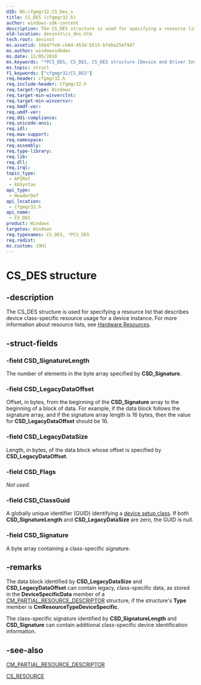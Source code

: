 ```yaml
---
UID: NS:cfgmgr32.CS_Des_s
title: CS_DES (cfgmgr32.h)
author: windows-sdk-content
description: The CS_DES structure is used for specifying a resource list that describes device class-specific resource usage for a device instance. For more information about resource lists, see Hardware Resources.
old-location: devinst\cs_des.htm
tech.root: devinst
ms.assetid: 16b47fe9-cb84-453d-b515-bfdba254f947
ms.author: windowssdkdev
ms.date: 12/05/2018
ms.keywords: "*PCS_DES, CS_DES, CS_DES structure [Device and Driver Installation], PCS_DES, PCS_DES structure pointer [Device and Driver Installation], cfgmgr32/CS_DES, cfgmgr32/PCS_DES, cfgmgrst_b22826b5-3488-4667-831a-24b848f2dd74.xml, devinst.cs_des"
ms.topic: struct
f1_keywords: ["cfgmgr32/CS_DES"]
req.header: cfgmgr32.h
req.include-header: Cfgmgr32.h
req.target-type: Windows
req.target-min-winverclnt: 
req.target-min-winversvr: 
req.kmdf-ver: 
req.umdf-ver: 
req.ddi-compliance: 
req.unicode-ansi: 
req.idl: 
req.max-support: 
req.namespace: 
req.assembly: 
req.type-library: 
req.lib: 
req.dll: 
req.irql: 
topic_type:
 - APIRef
 - kbSyntax
api_type:
 - HeaderDef
api_location:
 - cfgmgr32.h
api_name:
 - CS_DES
product: Windows
targetos: Windows
req.typenames: CS_DES, *PCS_DES
req.redist: 
ms.custom: 19H1
---
```


# CS_DES structure


## -description


The CS_DES structure is used for specifying a resource list that describes device class-specific resource usage for a device instance. For more information about resource lists, see <a href="https://docs.microsoft.com/windows-hardware/drivers/kernel/hardware-resources">Hardware Resources</a>.


## -struct-fields




### -field CSD_SignatureLength

The number of elements in the byte array specified by <b>CSD_Signature</b>.


### -field CSD_LegacyDataOffset

Offset, in bytes, from the beginning of the <b>CSD_Signature</b> array to the beginning of a block of data. For example, if the data block follows the signature array, and if the signature array length is 16 bytes, then the value for <b>CSD_LegacyDataOffset</b> should be 16.


### -field CSD_LegacyDataSize

Length, in bytes, of the data block whose offset is specified by <b>CSD_LegacyDataOffset</b>.


### -field CSD_Flags

<i>Not used.</i>


### -field CSD_ClassGuid

A globally unique identifier (GUID) identifying a <a href="https://docs.microsoft.com/windows/desktop/api/setupapi/ns-setupapi-_sp_devinfo_data">device setup class</a>. If both <b>CSD_SignatureLength</b> and <b>CSD_LegacyDataSize</b> are zero, the GUID is null.


### -field CSD_Signature

A byte array containing a class-specific signature.


## -remarks



The data block identified by <b>CSD_LegacyDataSize</b> and <b>CSD_LegacyDataOffset</b> can contain legacy, class-specific data, as stored in the <b>DeviceSpecificData</b> member of a <a href="https://docs.microsoft.com/windows-hardware/drivers/ddi/content/wdm/ns-wdm-_cm_partial_resource_descriptor">CM_PARTIAL_RESOURCE_DESCRIPTOR</a> structure, if the structure's <b>Type</b> member is <b>CmResourceTypeDeviceSpecific</b>.

The class-specific signature identified by <b>CSD_SignatureLength</b> and <b>CSD_Signature</b> can contain additional class-specific device identification information.




## -see-also




<a href="https://docs.microsoft.com/windows-hardware/drivers/ddi/content/wdm/ns-wdm-_cm_partial_resource_descriptor">CM_PARTIAL_RESOURCE_DESCRIPTOR</a>



<a href="https://docs.microsoft.com/windows/desktop/api/cfgmgr32/ns-cfgmgr32-cs_resource_s">CS_RESOURCE</a>
 

 

